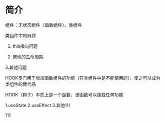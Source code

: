 # 简介

组件：无状态组件（函数组件），类组件

类组件中的麻烦

1. this指向问题

2. 繁琐的生命周期

3.其他问题

HOOK专门用于增加函数组件的功能（在类组件中是不能使用的），使之可以成为类组件的替代品

HOOK（钩子）本质上是一个函数，该函数可以挂载任何功能

1.useState
2.useEffect
3.其他111

111